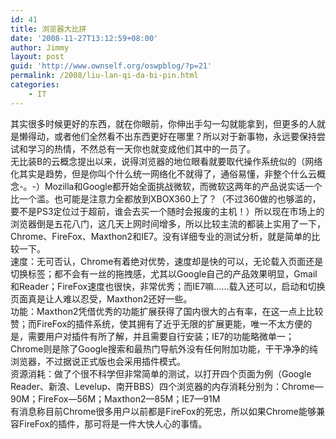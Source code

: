 ```yaml
---
id: 41
title: 浏览器大比拼
date: '2008-11-27T13:12:59+08:00'
author: Jimmy
layout: post
guid: 'http://www.ownself.org/oswpblog/?p=21'
permalink: /2008/liu-lan-qi-da-bi-pin.html
categories:
    - IT
---
```


 其实很多时候更好的东西，就在你眼前，你伸出手勾一勾就能拿到，但更多的人就是懒得动，或者他们全然看不出东西更好在哪里？所以对于新事物，永远要保持尝试和学习的热情，不然总有一天你也就变成他们其中的一员了。  
 无比装B的云概念提出以来，说得浏览器的地位眼看就要取代操作系统似的（网络化其实是趋势，但是你叫个什么统一网络化不就得了，通俗易懂，非整个什么云概念-。-）Mozilla和Google都开始全面挑战微软，而微软这两年的产品说实话一个比一个滥。也可能是注意力全都放到XBOX360上了？（不过360做的也够滥的，要不是PS3定位过于超前，谁会去买一个随时会报废的主机！）所以现在市场上的浏览器倒是五花八门，这几天上网时间增多，所以比较主流的都装上实用了一下，Chrome、FireFox、Maxthon2和IE7。没有详细专业的测试分析，就是简单的比较一下。  
 速度：无可否认，Chrome有着绝对优势，速度却是快的可以，无论载入页面还是切换标签；都不会有一丝的拖拽感，尤其以Google自己的产品效果明显，Gmail和Reader；FireFox速度也很快，非常优秀；而IE7嘛……载入还可以，启动和切换页面真是让人难以忍受，Maxthon2还好一些。  
 功能：Maxthon2凭借优秀的功能扩展获得了国内很大的占有率，在这一点上比较赞；而FireFox的插件系统，使其拥有了近乎无限的扩展更能，唯一不太方便的是，需要用户对插件有所了解，并且需要自行安装；IE7的功能略微单一；Chrome则是除了Google搜索和最热门导航外没有任何附加功能，干干净净的纯浏览器，不过据说正式版也会采用插件模式。  
 资源消耗：做了个很不科学但非常简单的测试，以打开四个页面为例（Google Reader、新浪、Levelup、南开BBS）四个浏览器的内存消耗分别为：Chrome—90M；FireFox—56M；Maxthon2—85M；IE7—91M  
 有消息称目前Chrome很多用户以前都是FireFox的死忠，所以如果Chrome能够兼容FireFox的插件，那可将是一件大快人心的事情。
